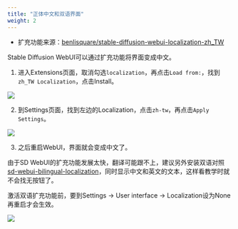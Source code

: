 ```yaml
---
title: "正体中文和双语界面"
weight: 2
---
```


- 扩充功能来源：[benlisquare/stable-diffusion-webui-localization-zh_TW](https://github.com/benlisquare/stable-diffusion-webui-localization-zh_TW)

Stable Diffusion WebUI可以通过扩充功能将界面变成中文。

1. 进入Extensions页面，取消勾选`localization`，再点击`Load from:`，找到`zh_TW Localization`，点击Install。

![](../../../images/localizations-1.webp)

2. 到Settings页面，找到左边的Localization，点击`zh-tw`，再点击`Apply Settings`。

![](../../../images/localizations-2.webp)

3. 之后重启WebUI，界面就会变成中文了。

由于SD WebUI的扩充功能发展太快，翻译可能跟不上，建议另外安装双语对照[sd-webui-bilingual-localization](https://github.com/journey-ad/sd-webui-bilingual-localization)，同时显示中文和英文的文本，这样看教学时就不会找无按钮了。

激活双语扩充功能前，要到Settings → User interface → Localization设为None再重启才会生效。

![](../../../images/localizations-3.webp)
